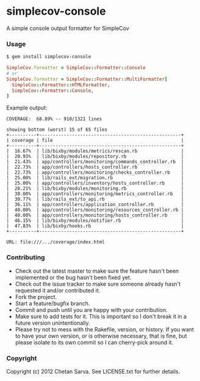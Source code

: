 # simplecov-console

A simple console output formatter for SimpleCov

### Usage

```bash
$ gem install simplecov-console
```

```ruby
SimpleCov.formatter = SimpleCov::Formatter::Console
# or
SimpleCov.formatter = SimpleCov::Formatter::MultiFormatter[
  SimpleCov::Formatter::HTMLFormatter,
  SimpleCov::Formatter::Console,
]
```

Example output:
```
COVERAGE:  68.89% -- 910/1321 lines

showing bottom (worst) 15 of 65 files
+----------+----------------------------------------------------+
| coverage | file                                               |
+----------+----------------------------------------------------+
|  16.67%  | lib/bixby/modules/metrics/rescan.rb                |
|  20.93%  | lib/bixby/modules/repository.rb                    |
|  21.43%  | app/controllers/monitoring/commands_controller.rb  |
|  22.73%  | app/controllers/hosts_controller.rb                |
|  22.73%  | app/controllers/monitoring/checks_controller.rb    |
|  25.00%  | lib/rails_ext/migration.rb                         |
|  25.00%  | app/controllers/inventory/hosts_controller.rb      |
|  28.21%  | lib/bixby/modules/monitoring.rb                    |
|  30.00%  | app/controllers/monitoring/metrics_controller.rb   |
|  30.77%  | lib/rails_ext/to_api.rb                            |
|  36.11%  | app/controllers/application_controller.rb          |
|  40.00%  | app/controllers/monitoring/resources_controller.rb |
|  40.00%  | app/controllers/monitoring/hosts_controller.rb     |
|  46.15%  | lib/bixby/modules/notifier.rb                      |
|  47.83%  | lib/bixby/hooks.rb                                 |
+----------+----------------------------------------------------+

URL: file:///.../coverage/index.html
```


### Contributing

* Check out the latest master to make sure the feature hasn't been implemented or the bug hasn't been fixed yet.
* Check out the issue tracker to make sure someone already hasn't requested it and/or contributed it.
* Fork the project.
* Start a feature/bugfix branch.
* Commit and push until you are happy with your contribution.
* Make sure to add tests for it. This is important so I don't break it in a future version unintentionally.
* Please try not to mess with the Rakefile, version, or history. If you want to have your own version, or is otherwise necessary, that is fine, but please isolate to its own commit so I can cherry-pick around it.

### Copyright

Copyright (c) 2012 Chetan Sarva. See LICENSE.txt for
further details.
